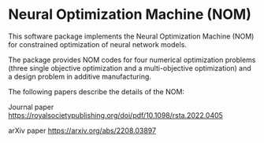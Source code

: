 # Neural Optimization Machine (NOM)

This software package implements the Neural Optimization Machine (NOM) for constrained optimization of neural network models.

The package provides NOM codes for four numerical optimization problems (three single objective optimization and a multi-objective optimization) and a design problem in additive manufacturing.

The following papers describe the details of the NOM:

Journal paper https://royalsocietypublishing.org/doi/pdf/10.1098/rsta.2022.0405

arXiv paper https://arxiv.org/abs/2208.03897

## 

